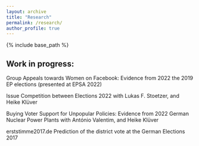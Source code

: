 ```yaml
---
layout: archive
title: "Research"
permalink: /research/
author_profile: true
---
```


{% include base_path %}


###


###


###

## Work in progress:

Group Appeals towards Women on Facebook: Evidence from 2022 the 2019 EP elections (presented at EPSA 2022)


Issue Competition between Elections 2022
with Lukas F. Stoetzer, and Heike Klüver


Buying Voter Support for Unpopular Policies: Evidence from 2022 German Nuclear Power Plants
with António Valentim, and Heike Klüver


erststimme2017.de Prediction of the district vote at the German Elections 2017